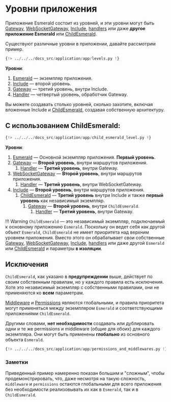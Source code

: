 # Уровни приложения

Приложение Esmerald состоит из уровней, и эти уровни могут быть [Gateway](../routing/routes.md#gateway),
[WebSocketGateway](../routing/routes.md#websocketgateway), [Include](../routing/routes.md#include),
[handlers](../routing/handlers.md) или даже **другое приложение Esmerald** или
[ChildEsmerald](../routing/router.md#child-esmerald-application).

Существуют различные уровни в приложении, давайте рассмотрим пример.
```python
{!> ../../../docs_src/application/app/levels.py !}
```

**Уровни**:

1. [Esmerald](./applications.md) — экземпляр приложения.
2. [Include](../routing/routes.md#include) — второй уровень.
3. [Gateway](../routing/routes.md#gateway) — третий уровень, внутри Include.
4. [Handler](../routing/handlers.md) — четвертый уровень, обработчик Gateway.

Вы можете создавать столько уровней, сколько захотите, включая вложенные Include и
[ChildEsmerald](../routing/router.md#child-esmerald-application), создавая собственную архитектуру.

## С использованием ChildEsmerald:

```python hl_lines="50 59"
{!> ../../../docs_src/application/app/child_esmerald_level.py !}
```

**Уровни**:

1. [Esmerald](./applications.md) — Основной экземпляр приложения. **Первый уровень**.
2. [Gateway](../routing/routes.md#gateway) — **Второй уровень**, внутри маршрутов приложения.
    1. [Handler](../routing/handlers.md) — **Третий уровень**, внутри Gateway.
3. [WebSocketGateway](../routing/routes.md#websocketgateway) — **Второй уровень**, внутри маршрутов приложения.
    1. [Handler](../routing/handlers.md) — **Третий уровень**, внутри WebSocketGateway.
4. [Include](../routing/routes.md#include) — **Второй уровень**, внутри маршрутов приложения.
    1. [ChildEsmerald](../routing/router.md#child-esmerald-application) — **Третий уровень** внутри Include и также **первый уровень** как независимый экземпляр.
        1. [Gateway](../routing/routes.md#gateway) — **Второй уровень**, внутри `ChildEsmerald`.
            1. [Handler](../routing/handlers.md) — **Третий уровень**, внутри Gateway.

!!! Warning
    `ChildEsmerald` — это независимый экземпляр, подключаемый к основному приложению `Esmerald`.
    Поскольку он ведет себя как другой объект `Esmerald`, `ChildEsmerald` не имеет приоритета над
    верхним уровнем приложения. Вместо этого он обрабатывает свои собственные
    [Gateway](../routing/routes.md#gateway), [WebSocketGateway](../routing/routes.md#websocketgateway),
    [Include](../routing/routes.md#include), [handlers](../routing/handlers.md) или даже другой `Esmerald`
    или [ChildEsmerald](../routing/router.md#child-esmerald-application) и параметры **в изоляции**.

## Исключения

`ChildEsmerald`, как указано в **предупреждении** выше, действует по своим собственным правилам,
но у каждого правила есть исключения. Хотя это независимый экземпляр с собственными правилами,
они не применяются ко **всем** параметрам.

[Middleware](../middleware/middleware.md) и [Permissions](../permissions.md) являются глобальными,
и правила приоритета могут применяться между экземпляром `Esmerald` и соответствующими приложениями
`ChildEsmerald`.

Другими словами, **нет необходимости** создавать или дублировать одни и те же permissions и middleware
(общие для обоих) для каждого экземпляра. Они могут быть применены **глобально** из основного объекта `Esmerald`.

```python hl_lines="99-101 108 115 119-120"
{!> ../../../docs_src/application/app/permissions_and_middlewares.py !}
```

### Заметки

Приведенный пример намеренно показан большим и "сложным", чтобы продемонстрировать, что, даже
несмотря на такую сложность, `middleware` и `permissions` остаются глобальными для всего
приложения без необходимости реализовывать их как в `Esmerald`, так и в `ChildEsmerald`.
